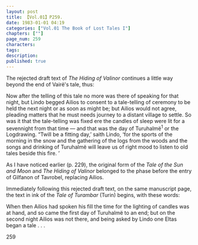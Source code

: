 ```yaml
---
layout: post
title: 【Vol.01】P259.
date: 1983-01-01 04:19
categories: ["Vol.01 The Book of Lost Tales I"]
chapters: [""]
page_num: 259
characters: 
tags: 
description: 
published: true
---
```


<p style="text-indent: 0;">
The rejected draft text of <I>The Hiding of Valinor </I>continues a little way beyond the end of Vairë's tale, thus:
</p>

Now after the telling of this tale no more was there of speaking for that night, but Lindo begged Ailios to consent to a tale-telling of ceremony to be held the next night or as soon as might be; but Ailios would not agree, pleading matters that he must needs journey to a distant village to settle. So was it that the tale-telling was fixed ere the candles of sleep were lit for a sevennight from that time — and that was the day of Turuhalmë<SUP>1</SUP> or the Logdrawing. “Twill be a fitting day,’ saith Lindo, ‘for the sports of the morning in the snow and the gathering of the logs from the woods and the songs and drinking of Turuhalmë will leave us of right mood to listen to old tales beside this fire. ’

As I have noticed earlier (p. 229), the original form of the <I>Tale of the Sun and Moon </I>and <I>The Hiding of Valinor </I>belonged to the phase before the entry of Gilfanon of Tavrobel, replacing Ailios.

Immediately following this rejected draft text, on the same manuscript page, the text in ink of the <I>Tale of Turambar </I>(Turin) begins, with these words:

When then Ailios had spoken his fill the time for the lighting of candles was at hand, and so came the first day of Turuhalmë to an end; but on the second night Ailios was not there, and being asked by Lindo one Eltas began a tale . . .

259

